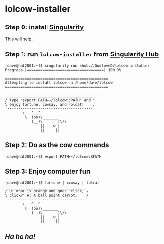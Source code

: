 # lolcow-installer

## Step 0: install [Singularity](https://github.com/singularityware/singularity)

[This](http://singularity.lbl.gov/docs-quick-start-installation) will help.

## Step 1: run `lolcow-installer` from [Singularity Hub](https://singularity-hub.org/collections/254/)

```
[dave@hal2001:~]$ singularity run shub://GodloveD/lolcow-installer
Progress |===================================| 100.0% 

===============================================
Attempting to install lolcow in /home/dave/lolcow
===============================================

 _______________________________________
/ type "export PATH=~/lolcow:$PATH" and \
\ enjoy fortune, cowsay, and lolcat!    /
 ---------------------------------------
        \   ^__^
         \  (oo)\_______
            (__)\       )\/\
                ||----w |
                ||     ||
```

## Step 2: Do as the cow commands

```
[dave@hal2001:~]$ export PATH=~/lolcow:$PATH

```

## Step 3: Enjoy computer fun
```
[dave@hal2001:~]$ fortune | cowsay | lolcat 
 ____________________________________
/ Q: What is orange and goes "click, \
\ click?" A: A ball point carrot.    /
 ------------------------------------
        \   ^__^
         \  (oo)\_______
            (__)\       )\/\
                ||----w |
                ||     ||
```

## <i>Ha ha ha!</i>
